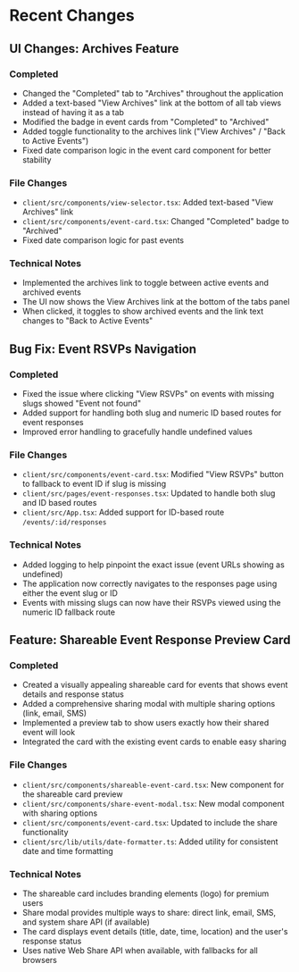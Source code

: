 # Recent Changes

## UI Changes: Archives Feature

### Completed
- Changed the "Completed" tab to "Archives" throughout the application
- Added a text-based "View Archives" link at the bottom of all tab views instead of having it as a tab
- Modified the badge in event cards from "Completed" to "Archived"
- Added toggle functionality to the archives link ("View Archives" / "Back to Active Events")
- Fixed date comparison logic in the event card component for better stability

### File Changes
- `client/src/components/view-selector.tsx`: Added text-based "View Archives" link
- `client/src/components/event-card.tsx`: Changed "Completed" badge to "Archived" 
- Fixed date comparison logic for past events

### Technical Notes
- Implemented the archives link to toggle between active events and archived events
- The UI now shows the View Archives link at the bottom of the tabs panel
- When clicked, it toggles to show archived events and the link text changes to "Back to Active Events"

## Bug Fix: Event RSVPs Navigation

### Completed
- Fixed the issue where clicking "View RSVPs" on events with missing slugs showed "Event not found"
- Added support for handling both slug and numeric ID based routes for event responses
- Improved error handling to gracefully handle undefined values

### File Changes
- `client/src/components/event-card.tsx`: Modified "View RSVPs" button to fallback to event ID if slug is missing
- `client/src/pages/event-responses.tsx`: Updated to handle both slug and ID based routes
- `client/src/App.tsx`: Added support for ID-based route `/events/:id/responses`

### Technical Notes
- Added logging to help pinpoint the exact issue (event URLs showing as undefined)
- The application now correctly navigates to the responses page using either the event slug or ID
- Events with missing slugs can now have their RSVPs viewed using the numeric ID fallback route

## Feature: Shareable Event Response Preview Card

### Completed
- Created a visually appealing shareable card for events that shows event details and response status
- Added a comprehensive sharing modal with multiple sharing options (link, email, SMS)
- Implemented a preview tab to show users exactly how their shared event will look
- Integrated the card with the existing event cards to enable easy sharing

### File Changes
- `client/src/components/shareable-event-card.tsx`: New component for the shareable card preview
- `client/src/components/share-event-modal.tsx`: New modal component with sharing options
- `client/src/components/event-card.tsx`: Updated to include the share functionality
- `client/src/lib/utils/date-formatter.ts`: Added utility for consistent date and time formatting

### Technical Notes
- The shareable card includes branding elements (logo) for premium users
- Share modal provides multiple ways to share: direct link, email, SMS, and system share API (if available)
- The card displays event details (title, date, time, location) and the user's response status
- Uses native Web Share API when available, with fallbacks for all browsers